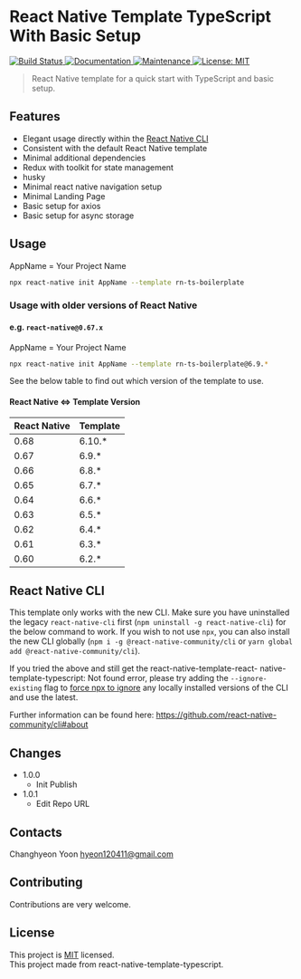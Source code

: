 # React Native Template TypeScript With Basic Setup

<p>
  <a href="https://github.com/ChanghyeonYoon/rn-ts-boilerplate/actions/workflows/npm-publish.yml">
    <img alt="Build Status" src="https://github.com/ChanghyeonYoon/rn-ts-boilerplate/actions/workflows/npm-publish.yml/badge.svg" />
  </a>
  <a href="https://github.com/ChanghyeonYoon/rn-ts-boilerplate#readme">
    <img alt="Documentation" src="https://img.shields.io/badge/documentation-yes-brightgreen.svg" />
  </a>
  <a href="https://github.com/ChanghyeonYoon/rn-ts-boilerplate/graphs/commit-activity">
    <img alt="Maintenance" src="https://img.shields.io/badge/Maintained%3F-yes-green.svg" />
  </a>
  <a href="https://github.com/ChanghyeonYoon/rn-ts-boilerplate/blob/master/LICENSE">
    <img alt="License: MIT" src="https://img.shields.io/badge/License-MIT-yellow.svg" />
  </a>
</p>

> React Native template for a quick start with TypeScript and basic setup.


## Features

- Elegant usage directly within the [React Native CLI](https://github.com/react-native-community/cli)
- Consistent with the default React Native template
- Minimal additional dependencies
- Redux with toolkit for state management
- husky
- Minimal react native navigation setup
- Minimal Landing Page
- Basic setup for axios
- Basic setup for async storage

## Usage
AppName = Your Project Name

```sh
npx react-native init AppName --template rn-ts-boilerplate
```

### Usage with older versions of React Native

#### e.g. `react-native@0.67.x`
AppName = Your Project Name

```sh
npx react-native init AppName --template rn-ts-boilerplate@6.9.*
```

See the below table to find out which version of the template to use.

#### React Native <=> Template Version

| React Native | Template |
| ------------ | -------- |
| 0.68         | 6.10.\*  |
| 0.67         | 6.9.\*   |
| 0.66         | 6.8.\*   |
| 0.65         | 6.7.\*   |
| 0.64         | 6.6.\*   |
| 0.63         | 6.5.\*   |
| 0.62         | 6.4.\*   |
| 0.61         | 6.3.\*   |
| 0.60         | 6.2.\*   |

## React Native CLI

This template only works with the new CLI. Make sure you have uninstalled the legacy `react-native-cli` first (`npm uninstall -g react-native-cli`) for the below command to work. If you wish to not use `npx`, you can also install the new CLI globally (`npm i -g @react-native-community/cli` or `yarn global add @react-native-community/cli`).

If you tried the above and still get the react-native-template-react- native-template-typescript: Not found error, please try adding the `--ignore-existing` flag to [force npx to ignore](https://github.com/npm/npx#description) any locally installed versions of the CLI and use the latest.

Further information can be found here: https://github.com/react-native-community/cli#about

## Changes
- 1.0.0
  - Init Publish
- 1.0.1
  - Edit Repo URL

## Contacts
Changhyeon Yoon <hyeon120411@gmail.com>

## Contributing
Contributions are very welcome. 


## License

This project is [MIT](LICENSE) licensed. <br/>
This project made from react-native-template-typescript.
